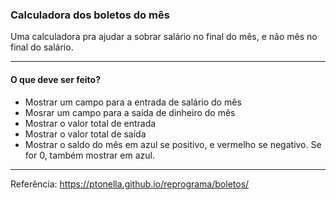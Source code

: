 ### Calculadora dos boletos do mês

Uma calculadora pra ajudar a sobrar salário no final do mês, e não mês no final do salário.

***

#### O que deve ser feito?

* Mostrar um campo para a entrada de salário do mês
* Mosrar um campo para a saída de dinheiro do mês
* Mostrar o valor total de entrada
* Mostrar o valor total de saída
* Mostrar o saldo do mês em azul se positivo, e vermelho se negativo. Se for 0, também mostrar em azul.


***

Referência: https://ptonella.github.io/reprograma/boletos/
